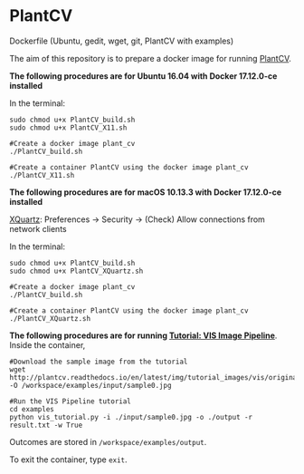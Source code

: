 # PlantCV
Dockerfile (Ubuntu, gedit, wget, git, PlantCV with examples)

The aim of this repository is to prepare a docker image for running [PlantCV](http://plantcv.readthedocs.io/en/latest/).

**The following procedures are for Ubuntu 16.04 with Docker 17.12.0-ce installed**

In the terminal:
```
sudo chmod u+x PlantCV_build.sh
sudo chmod u+x PlantCV_X11.sh 

#Create a docker image plant_cv
./PlantCV_build.sh 

#Create a container PlantCV using the docker image plant_cv
./PlantCV_X11.sh 
```
**The following procedures are for macOS 10.13.3 with Docker 17.12.0-ce installed**

[XQuartz](https://www.xquartz.org/): Preferences -> Security -> (Check) Allow connections from network clients

In the terminal:
```
sudo chmod u+x PlantCV_build.sh
sudo chmod u+x PlantCV_XQuartz.sh 

#Create a docker image plant_cv
./PlantCV_build.sh 

#Create a container PlantCV using the docker image plant_cv
./PlantCV_XQuartz.sh 
```
**The following procedures are for running [Tutorial: VIS Image Pipeline](http://plantcv.readthedocs.io/en/latest/vis_tutorial/)**. Inside the container, 
```
#Download the sample image from the tutorial
wget http://plantcv.readthedocs.io/en/latest/img/tutorial_images/vis/original_image.jpg -O /workspace/examples/input/sample0.jpg

#Run the VIS Pipeline tutorial
cd examples
python vis_tutorial.py -i ./input/sample0.jpg -o ./output -r result.txt -w True
```
Outcomes are stored in ```/workspace/examples/output```.

To exit the container, type ```exit```.
